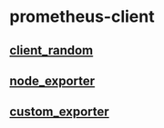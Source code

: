 # prometheus-client  

## [client_random](./client_golang/examples/random/README.md)

## [node_exporter](./node_exporter/README.md)

## [custom_exporter](./custom_exporter/README.md)
